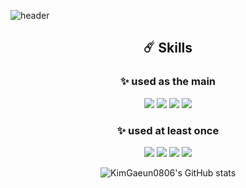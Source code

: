 ![header](https://capsule-render.vercel.app/api?type=cylinder&color=9FB4FF&height=70&section=header&text=KimGaeun&fontSize=20&fontColor=fff)


<div align="center">

## ☄️ Skills 

### ✨ used as the main

<img src="https://img.shields.io/badge/JAVASCRIPT-F7DF1E??style=flatr&logo=JavaScript&logoColor=black">
<img src="https://img.shields.io/badge/HTML-E34F26??style=flatr&logo=HTML5&logoColor=white">
<img src="https://img.shields.io/badge/CSS-1572B6??style=flatr&logo=CSS3&logoColor=white">
<img src="https://img.shields.io/badge/REACT-61DAFB??style=flatr&logo=React&logoColor=black">

<br/>

### ✨ used at least once

<img src="https://img.shields.io/badge/JAVA-007396??style=flatr&logo=Java&logoColor=white">
<img src="https://img.shields.io/badge/MYSQL-4479A1??style=flatr&logo=MySQL&logoColor=white">
<img src="https://img.shields.io/badge/PYTHON-3776AB??style=flatr&logo=Python&logoColor=white">
<img src="https://img.shields.io/badge/REACTNATIVE-61DAFB??style=flatr&logo=React&logoColor=black">

  <br/>

  ![KimGaeun0806's GitHub stats](https://github-readme-stats.vercel.app/api?username=KimGaeun0806&show_icons=true&theme=buefy)

</div>







